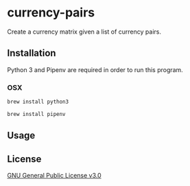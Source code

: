 # currency-pairs
Create a currency matrix given a list of currency pairs.

## Installation

Python 3 and Pipenv are required in order to run this program.

### OSX

```bash
brew install python3
```
```bash
brew install pipenv
```

## Usage


## License

[GNU General Public License v3.0](https://www.gnu.org/licenses/gpl-3.0.en.html)